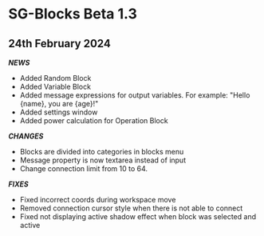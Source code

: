# SG-Blocks Beta 1.3
## 24th February 2024

***NEWS***
- Added Random Block
- Added Variable Block
- Added message expressions for output variables. For example: "Hello {name}, you are {age}!"
- Added settings window
- Added power calculation for Operation Block

***CHANGES***
- Blocks are divided into categories in blocks menu
- Message property is now textarea instead of input
- Change connection limit from 10 to 64.

***FIXES***
- Fixed incorrect coords during workspace move
- Removed connection cursor style when there is not able to connect
- Fixed not displaying active shadow effect when block was selected and active